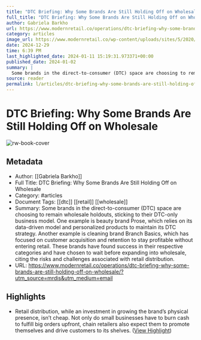 ```yaml
---
title: "DTC Briefing: Why Some Brands Are Still Holding Off on Wholesale"
full_title: "DTC Briefing: Why Some Brands Are Still Holding Off on Wholesale"
author: Gabriela Barkho
url: https://www.modernretail.co/operations/dtc-briefing-why-some-brands-are-still-holding-off-on-wholesale/?utm_source=mrdis&utm_medium=email
category: articles
image_url: https://www.modernretail.co/wp-content/uploads/sites/5/2020/04/Screenshot-2020-04-02-14.22.27-1-1.jpg
date: 2024-12-29
time: 6:39 PM
last_highlighted_date: 2024-01-11 15:19:31.973371+00:00
published_date: 2024-01-02
summary: |
  Some brands in the direct-to-consumer (DTC) space are choosing to remain wholesale holdouts, sticking to their DTC-only business model. One example is beauty brand Prose, which relies on its data-driven model and personalized products to maintain its DTC strategy. Another example is cleaning brand Branch Basics, which has focused on customer acquisition and retention to stay profitable without entering retail. These brands have found success in their respective categories and have chosen to wait before expanding into wholesale, citing the risks and challenges associated with retail distribution.
source: reader
permalink: l/articles/dtc-briefing-why-some-brands-are-still-holding-off-on-wholesale
---
```

# DTC Briefing: Why Some Brands Are Still Holding Off on Wholesale

![rw-book-cover](https://www.modernretail.co/wp-content/uploads/sites/5/2020/04/Screenshot-2020-04-02-14.22.27-1-1.jpg)

## Metadata
- Author: [[Gabriela Barkho]]
- Full Title: DTC Briefing: Why Some Brands Are Still Holding Off on Wholesale
- Category: #articles
- Document Tags: [[dtc]] [[retail]] [[wholesale]] 
- Summary: Some brands in the direct-to-consumer (DTC) space are choosing to remain wholesale holdouts, sticking to their DTC-only business model. One example is beauty brand Prose, which relies on its data-driven model and personalized products to maintain its DTC strategy. Another example is cleaning brand Branch Basics, which has focused on customer acquisition and retention to stay profitable without entering retail. These brands have found success in their respective categories and have chosen to wait before expanding into wholesale, citing the risks and challenges associated with retail distribution.
- URL: https://www.modernretail.co/operations/dtc-briefing-why-some-brands-are-still-holding-off-on-wholesale/?utm_source=mrdis&utm_medium=email

## Highlights
- Retail distribution, while an investment in growing the brand’s physical presence, isn’t cheap. Not only do small businesses have to burn cash to fulfill big orders upfront, chain retailers also expect them to promote themselves and drive customers to its shelves. ([View Highlight](https://read.readwise.io/read/01hkwhpsfnpv5tq6za1a1khsed))


